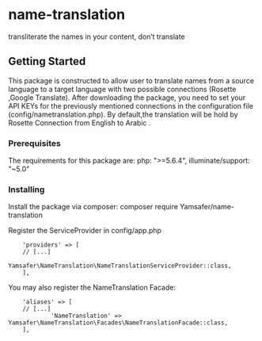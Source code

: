 # name-translation

transliterate the names in your content, don’t translate

## Getting Started

This package is constructed to allow user to translate names from a source language to a target language with two possible connections (Rosette ,Google Translate).
After downloading the package, you need to set your API KEYs for the previously mentioned connections in the configuration file (config/nametranslation.php).
By default,the translation will be hold by Rosette Connection from English to Arabic .

### Prerequisites

The requirements for this package are:
        php: ">=5.6.4",
        illuminate/support: "~5.0"

### Installing

Install the package via composer: composer require Yamsafer/name-translation

Register the ServiceProvider in config/app.php

        'providers' => [
		// [...]
                Yamsafer\NameTranslation\NameTranslationServiceProvider::class,
        ],
You may also register the NameTranslation Facade:

        'aliases' => [
		// [...]
                'NameTranslation' => Yamsafer\NameTranslation\Facades\NameTranslationFacade::class,
        ],




